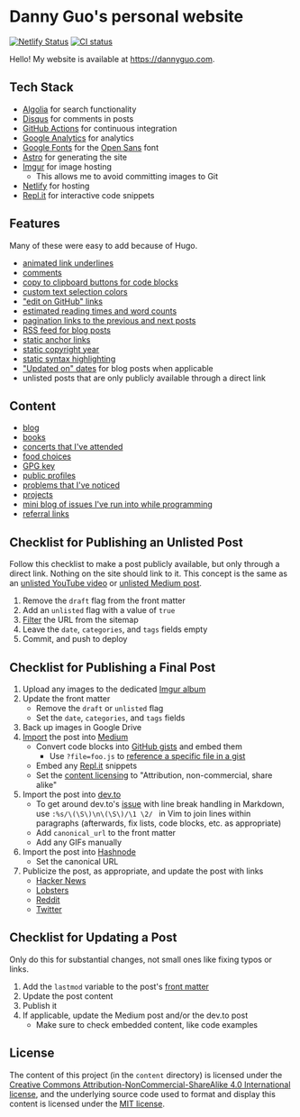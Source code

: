 # Danny Guo's personal website

[![Netlify Status](https://api.netlify.com/api/v1/badges/2288054d-de7c-458b-bbf4-21a1c3fcfeee/deploy-status)](https://app.netlify.com/sites/dannyguo/deploys)
[![CI status](https://github.com/dguo/dannyguo.com/workflows/CI/badge.svg)](https://github.com/dguo/dannyguo.com/actions?query=branch%3Amaster)

Hello! My website is available at https://dannyguo.com.

## Tech Stack

* [Algolia](https://algolia.com/) for search functionality
* [Disqus](https://disqus.com/) for comments in posts
* [GitHub Actions](https://github.com/dguo/dannyguo.com/actions) for continuous
  integration
* [Google Analytics](https://www.google.com/analytics) for analytics
* [Google Fonts](https://fonts.google.com/) for the [Open Sans](https://fonts.google.com/specimen/Open+Sans) font
* [Astro](https://astro.build/) for generating the site
* [Imgur](https://imgur.com/) for image hosting
    * This allows me to avoid committing images to Git
* [Netlify](https://netlify.com/) for hosting
* [Repl.it](https://repl.it/) for interactive code snippets

## Features

Many of these were easy to add because of Hugo.

* [animated link underlines](https://github.com/dguo/dannyguo.com/commit/14e51391329163fa414ac55d77fdf6da521ab644)
* [comments](https://github.com/dguo/dannyguo.com/commit/8bbd1e12cf145844e384b1858f169d96fd70b45c)
* [copy to clipboard buttons for code blocks](https://github.com/dguo/dannyguo.com/commit/6953658a361112c3d3f7c348a537a200d24c8c63)
* [custom text selection colors](https://github.com/dguo/dannyguo.com/commit/b6426c17c4fc7c1d53131c626f93481762919fc8)
* ["edit on GitHub" links](https://github.com/dguo/dannyguo.com/commit/a28a14aef5846cefe714b24a2cd67081398c71b7)
* [estimated reading times and word counts](https://github.com/dguo/dannyguo.com/commit/8471241935cc21e84b8e51f51d20b59226698551)
* [pagination links to the previous and next posts](https://github.com/dguo/dannyguo.com/commit/5e8f017598f5afe430398c45c3808f4968c8eee4)
* [RSS feed for blog posts](https://github.com/dguo/dannyguo.com/commit/2001465e76c58e409c60ff688dd779298ab5b1f4)
* [static anchor links](https://github.com/dguo/dannyguo.com/commit/d8f81fa4573ccdf90030cb8f1252ec27f330493f)
* [static copyright year](https://github.com/dguo/dannyguo.com/commit/a8a3e1acac919f759253f07ad8a466be8ba4fcfb)
* [static syntax highlighting](https://github.com/dguo/dannyguo.com/commit/3f02ffcd82883de75ac68151b1b518b045fb390b)
* ["Updated on" dates](https://github.com/dguo/dannyguo.com/commit/86db8a3831508876bd8836573af3e752300e07c1) for blog posts when applicable
* unlisted posts that are only publicly available through a direct link

## Content

* [blog](https://www.dannyguo.com/blog/)
* [books](https://www.dannyguo.com/books/)
* [concerts that I've attended](https://www.dannyguo.com/about/#music)
* [food choices](https://www.dannyguo.com/food/)
* [GPG key](https://www.dannyguo.com/keys/)
* [public profiles](https://www.dannyguo.com/about/#public-profiles)
* [problems that I've noticed](https://www.dannyguo.com/problems/)
* [projects](https://www.dannyguo.com/projects)
* [mini blog of issues I've run into while programming](https://www.dannyguo.com/friction/)
* [referral links](https://wwww.dannyguo.com/referrals/)

## Checklist for Publishing an Unlisted Post

Follow this checklist to make a post publicly available, but only through a
direct link. Nothing on the site should link to it. This concept is the same as
an [unlisted YouTube video](https://support.google.com/youtube/answer/157177) or
[unlisted Medium
post](https://help.medium.com/hc/en-us/articles/215552778-Unlisted-publishing).

1. Remove the `draft` flag from the front matter
2. Add an `unlisted` flag with a value of `true`
3. [Filter](https://docs.astro.build/en/guides/integrations-guide/sitemap/#filter) the URL from the sitemap
4. Leave the `date`, `categories`, and `tags` fields empty
5. Commit, and push to deploy

## Checklist for Publishing a Final Post

1. Upload any images to the dedicated [Imgur album](https://imgur.com/a/mA7JRWp)
2. Update the front matter
    * Remove the `draft` or `unlisted` flag
    * Set the `date`, `categories`, and `tags` fields
3. Back up images in Google Drive
4. [Import](https://medium.com/p/import) the post into [Medium](https://medium.com/@dannyguo)
    * Convert code blocks into [GitHub gists](https://gist.github.com/) and embed them
        * Use `?file=foo.js` to [reference a specific file in a
            gist](https://stackoverflow.com/a/64728065/1481479)
    * Embed any [Repl.it](https://repl.it/repls) snippets
    * Set the [content licensing](https://help.medium.com/hc/en-us/articles/214741758-Content-licenses)
      to "Attribution, non-commercial, share alike"
5. Import the post into [dev.to](https://dev.to/)
    * To get around dev.to's [issue](https://github.com/thepracticaldev/dev.to/issues/575) with line break handling in Markdown, use `:%s/\(\S\)\n\(\S\)/\1 \2/ ` in Vim to join lines within paragraphs (afterwards, fix lists, code blocks, etc. as appropriate)
    * Add `canonical_url` to the front matter
    * Add any GIFs manually
7. Import the post into [Hashnode](https://hashnode.com/)
    * Set the canonical URL
8. Publicize the post, as appropriate, and update the post with links
    * [Hacker News](https://news.ycombinator.com/)
    * [Lobsters](https://lobste.rs/)
    * [Reddit](https://www.reddit.com/)
    * [Twitter](https://twitter.com/)

## Checklist for Updating a Post

Only do this for substantial changes, not small ones like fixing typos or links.

1. Add the `lastmod` variable to the post's [front
   matter](https://gohugo.io/content-management/front-matter/#front-matter-variables)
2. Update the post content
3. Publish it
4. If applicable, update the Medium post and/or the dev.to post
    * Make sure to check embedded content, like code examples

## License

The content of this project (in the `content` directory) is licensed under the
[Creative Commons Attribution-NonCommercial-ShareAlike 4.0 International
license](http://creativecommons.org/licenses/by-nc-sa/4.0/), and the underlying
source code used to format and display this content is licensed under the [MIT
license](https://github.com/dguo/dannyguo.com/blob/master/LICENSE.txt).
